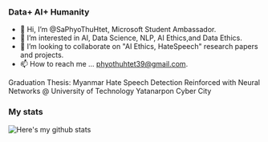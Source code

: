 ### Data+ AI+ Humanity
- 👋 Hi, I’m @SaPhyoThuHtet, Microsoft Student Ambassador.
- 👀 I’m interested in AI, Data Science, NLP, AI Ethics,and Data Ethics.
- 💞️ I’m looking to collaborate on "AI Ethics, HateSpeech" research papers and projects.
- 📫 How to reach me ... phyothuhtet39@gmail.com.

Graduation Thesis: Myanmar Hate Speech Detection Reinforced with Neural Networks @ University of Technology Yatanarpon Cyber City

### My stats
![Here's my github stats](https://github-readme-stats.vercel.app/api?username=saphyothuhtet)

[](https://komarev.com/ghpvc/?username=SaPhyoThuHtet)

